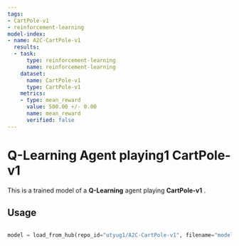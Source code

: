 ```yaml
---
tags:
- CartPole-v1
- reinforcement-learning
model-index:
- name: A2C-CartPole-v1
  results:
  - task:
      type: reinforcement-learning
      name: reinforcement-learning
    dataset:
      name: CartPole-v1
      type: CartPole-v1
    metrics:
    - type: mean_reward
      value: 500.00 +/- 0.00
      name: mean_reward
      verified: false
---
```


  # **Q-Learning** Agent playing1 **CartPole-v1**
  This is a trained model of a **Q-Learning** agent playing **CartPole-v1** .

  ## Usage

  ```python
  
  model = load_from_hub(repo_id="utyug1/A2C-CartPole-v1", filename="model.pt")

  ```
  